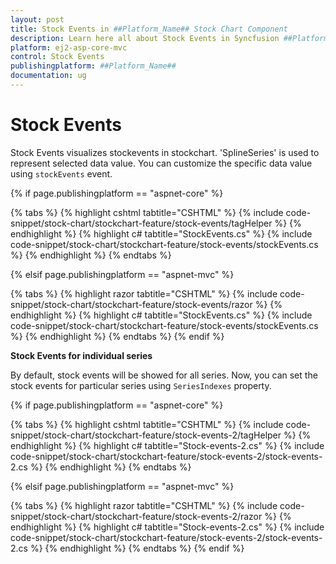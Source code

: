 ```yaml
---
layout: post
title: Stock Events in ##Platform_Name## Stock Chart Component
description: Learn here all about Stock Events in Syncfusion ##Platform_Name## Stock Chart component of Syncfusion Essential JS 2 and more.
platform: ej2-asp-core-mvc
control: Stock Events
publishingplatform: ##Platform_Name##
documentation: ug
---
```


<!-- markdownlint-disable MD036 -->

# Stock Events

Stock Events visualizes stockevents in stockchart. 'SplineSeries' is used to represent selected data value. You can customize the specific data value using `stockEvents` event.

{% if page.publishingplatform == "aspnet-core" %}

{% tabs %}
{% highlight cshtml tabtitle="CSHTML" %}
{% include code-snippet/stock-chart/stockchart-feature/stock-events/tagHelper %}
{% endhighlight %}
{% highlight c# tabtitle="StockEvents.cs" %}
{% include code-snippet/stock-chart/stockchart-feature/stock-events/stockEvents.cs %}
{% endhighlight %}
{% endtabs %}

{% elsif page.publishingplatform == "aspnet-mvc" %}

{% tabs %}
{% highlight razor tabtitle="CSHTML" %}
{% include code-snippet/stock-chart/stockchart-feature/stock-events/razor %}
{% endhighlight %}
{% highlight c# tabtitle="StockEvents.cs" %}
{% include code-snippet/stock-chart/stockchart-feature/stock-events/stockEvents.cs %}
{% endhighlight %}
{% endtabs %}
{% endif %}



**Stock Events for individual series**

By default, stock events will be showed for all series. Now, you can set the stock events for particular series using `SeriesIndexes` property.

{% if page.publishingplatform == "aspnet-core" %}

{% tabs %}
{% highlight cshtml tabtitle="CSHTML" %}
{% include code-snippet/stock-chart/stockchart-feature/stock-events-2/tagHelper %}
{% endhighlight %}
{% highlight c# tabtitle="Stock-events-2.cs" %}
{% include code-snippet/stock-chart/stockchart-feature/stock-events-2/stock-events-2.cs %}
{% endhighlight %}
{% endtabs %}

{% elsif page.publishingplatform == "aspnet-mvc" %}

{% tabs %}
{% highlight razor tabtitle="CSHTML" %}
{% include code-snippet/stock-chart/stockchart-feature/stock-events-2/razor %}
{% endhighlight %}
{% highlight c# tabtitle="Stock-events-2.cs" %}
{% include code-snippet/stock-chart/stockchart-feature/stock-events-2/stock-events-2.cs %}
{% endhighlight %}
{% endtabs %}
{% endif %}



